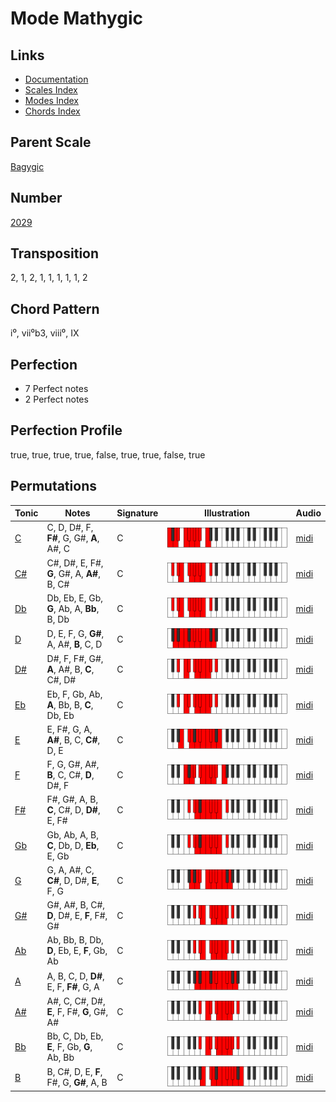 # Mode Mathygic

## Links

- [Documentation](README.md)
- [Scales Index](Scales.md)
- [Modes Index](Modes.md)
- [Chords Index](Chords.md)

## Parent Scale

[Bagygic](ScaleBagygic.md)

## Number

[2029](https://ianring.com/musictheory/scales/2029)

## Transposition

2, 1, 2, 1, 1, 1, 1, 1, 2

## Chord Pattern

i⁰, vii⁰b3, viii⁰, IX

## Perfection

- 7 Perfect notes
- 2 Perfect notes

## Perfection Profile

true, true, true, true, false, true, true, false, true

## Permutations

| Tonic | Notes | Signature | Illustration | Audio |
|-------|-------|-----------|--------------|-------|
| [C](ModeCNaturalMathygic.md) | C, D, D#, F, **F#**, G, G#, **A**, A#, C | C | ![CNaturalMathygic](ModeCNaturalMathygic.png) | [midi](https://github.com/edipermadi/music/blob/main/docs/ModeCNaturalMathygic.mid?raw=true) |
| [C#](ModeCSharpMathygic.md) | C#, D#, E, F#, **G**, G#, A, **A#**, B, C# | C | ![CSharpMathygic](ModeCSharpMathygic.png) | [midi](https://github.com/edipermadi/music/blob/main/docs/ModeCSharpMathygic.mid?raw=true) |
| [Db](ModeDFlatMathygic.md) | Db, Eb, E, Gb, **G**, Ab, A, **Bb**, B, Db | C | ![DFlatMathygic](ModeDFlatMathygic.png) | [midi](https://github.com/edipermadi/music/blob/main/docs/ModeDFlatMathygic.mid?raw=true) |
| [D](ModeDNaturalMathygic.md) | D, E, F, G, **G#**, A, A#, **B**, C, D | C | ![DNaturalMathygic](ModeDNaturalMathygic.png) | [midi](https://github.com/edipermadi/music/blob/main/docs/ModeDNaturalMathygic.mid?raw=true) |
| [D#](ModeDSharpMathygic.md) | D#, F, F#, G#, **A**, A#, B, **C**, C#, D# | C | ![DSharpMathygic](ModeDSharpMathygic.png) | [midi](https://github.com/edipermadi/music/blob/main/docs/ModeDSharpMathygic.mid?raw=true) |
| [Eb](ModeEFlatMathygic.md) | Eb, F, Gb, Ab, **A**, Bb, B, **C**, Db, Eb | C | ![EFlatMathygic](ModeEFlatMathygic.png) | [midi](https://github.com/edipermadi/music/blob/main/docs/ModeEFlatMathygic.mid?raw=true) |
| [E](ModeENaturalMathygic.md) | E, F#, G, A, **A#**, B, C, **C#**, D, E | C | ![ENaturalMathygic](ModeENaturalMathygic.png) | [midi](https://github.com/edipermadi/music/blob/main/docs/ModeENaturalMathygic.mid?raw=true) |
| [F](ModeFNaturalMathygic.md) | F, G, G#, A#, **B**, C, C#, **D**, D#, F | C | ![FNaturalMathygic](ModeFNaturalMathygic.png) | [midi](https://github.com/edipermadi/music/blob/main/docs/ModeFNaturalMathygic.mid?raw=true) |
| [F#](ModeFSharpMathygic.md) | F#, G#, A, B, **C**, C#, D, **D#**, E, F# | C | ![FSharpMathygic](ModeFSharpMathygic.png) | [midi](https://github.com/edipermadi/music/blob/main/docs/ModeFSharpMathygic.mid?raw=true) |
| [Gb](ModeGFlatMathygic.md) | Gb, Ab, A, B, **C**, Db, D, **Eb**, E, Gb | C | ![GFlatMathygic](ModeGFlatMathygic.png) | [midi](https://github.com/edipermadi/music/blob/main/docs/ModeGFlatMathygic.mid?raw=true) |
| [G](ModeGNaturalMathygic.md) | G, A, A#, C, **C#**, D, D#, **E**, F, G | C | ![GNaturalMathygic](ModeGNaturalMathygic.png) | [midi](https://github.com/edipermadi/music/blob/main/docs/ModeGNaturalMathygic.mid?raw=true) |
| [G#](ModeGSharpMathygic.md) | G#, A#, B, C#, **D**, D#, E, **F**, F#, G# | C | ![GSharpMathygic](ModeGSharpMathygic.png) | [midi](https://github.com/edipermadi/music/blob/main/docs/ModeGSharpMathygic.mid?raw=true) |
| [Ab](ModeAFlatMathygic.md) | Ab, Bb, B, Db, **D**, Eb, E, **F**, Gb, Ab | C | ![AFlatMathygic](ModeAFlatMathygic.png) | [midi](https://github.com/edipermadi/music/blob/main/docs/ModeAFlatMathygic.mid?raw=true) |
| [A](ModeANaturalMathygic.md) | A, B, C, D, **D#**, E, F, **F#**, G, A | C | ![ANaturalMathygic](ModeANaturalMathygic.png) | [midi](https://github.com/edipermadi/music/blob/main/docs/ModeANaturalMathygic.mid?raw=true) |
| [A#](ModeASharpMathygic.md) | A#, C, C#, D#, **E**, F, F#, **G**, G#, A# | C | ![ASharpMathygic](ModeASharpMathygic.png) | [midi](https://github.com/edipermadi/music/blob/main/docs/ModeASharpMathygic.mid?raw=true) |
| [Bb](ModeBFlatMathygic.md) | Bb, C, Db, Eb, **E**, F, Gb, **G**, Ab, Bb | C | ![BFlatMathygic](ModeBFlatMathygic.png) | [midi](https://github.com/edipermadi/music/blob/main/docs/ModeBFlatMathygic.mid?raw=true) |
| [B](ModeBNaturalMathygic.md) | B, C#, D, E, **F**, F#, G, **G#**, A, B | C | ![BNaturalMathygic](ModeBNaturalMathygic.png) | [midi](https://github.com/edipermadi/music/blob/main/docs/ModeBNaturalMathygic.mid?raw=true) |
